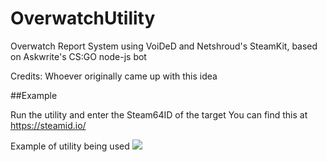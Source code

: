 # OverwatchUtility
Overwatch Report System using VoiDeD and Netshroud's SteamKit, based on Askwrite's CS:GO node-js bot

Credits: Whoever originally came up with this idea


##Example

Run the utility and enter the Steam64ID of the target
You can find this at https://steamid.io/

Example of utility being used
![](http://i.imgur.com/7FXO4Xj.png)
